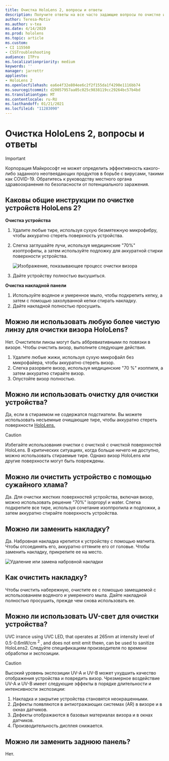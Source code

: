 ```yaml
---
title: Очистка HoloLens 2, вопросы и ответы
description: Получите ответы на все часто задающие вопросы по очистке и обслуживанию устройства HoloLens 2.
author: Teresa-Motiv
ms.author: v-tea
ms.date: 4/14/2020
ms.prod: hololens
ms.topic: article
ms.custom:
- CI 115560
- CSSTroubleshooting
audience: ITPro
ms.localizationpriority: medium
keywords: ''
manager: jarrettr
appliesto:
- HoloLens 2
ms.openlocfilehash: ea6e4f32e804ee6c2f2f155da1f4290e1116bb74
ms.sourcegitcommit: d20057957aa05c025c9838119cc29264bc57b4bd
ms.translationtype: MT
ms.contentlocale: ru-RU
ms.lasthandoff: 01/21/2021
ms.locfileid: "11283090"
---
```

# Очистка HoloLens 2, вопросы и ответы

> [!IMPORTANT]  
> Корпорация Майкрософт не может определить эффективность какого-либо заданного неотвеядающих продуктов в борьбе с вирусами, такими как COVID-19. Обратитесь к руководству местного органа здравоохранения по безопасности от потенциального заражения.  

## Каковы общие инструкции по очистке устройств HoloLens 2?

**Очистка устройства**

1. Удалите любые тире, используя сухую безмятежную микрофибру, чтобы аккуратно стереть поверхность устройства.
1. Слегка заглушайте лучи, используя медицинские "70%" изоптрофилы, а затем используйте подложку для аккуратной стирки поверхности устройства.

   ![Изображение, показывающее процесс очистки визора](images/hololens-cleaning-visor.png)

1. Дайте устройству полностью высушиться.

**Очистка накладной панели**

1. Используйте водяное и умеренное мыло, чтобы подкрепить кепку, а затем с помощью захолуванной кепки стирать накладку.
1. Дайте накладной полностью просушить.

## Можно ли использовать любую более чистую линзу для очистки визора HoloLens?

Нет. Очистители линзы могут быть аббревиативными по повязки в визоре. Чтобы очистить визор, выполните следующие действия.  

1. Удалите любые жижи, используя сухую микрофайл без микрофайера, чтобы аккуратно стереть визор.
1. Слегка разорвите визор, используя медицинские "70 %" изоппиля, а затем аккуратно стирайте визор.
1. Опустойте визор полностью.

## Можно ли использовать очистку для очистки устройства?

Да, если в стираемом не содержатся подстиатели. Вы можете использовать несъемные очищающие тире, чтобы аккуратно стереть поверхности [HoloLens.](#what-are-the-general-cleaning-instructions-for-hololens-2-devices)  

> [!CAUTION]  
> Избегайте использования очистки с очисткой с очисткой поверхностей HoloLens. В критических ситуациях, когда больше ничего не доступно, можно использовать стираемые тире. Однако визор HoloLens или другие поверхности могут быть повреждены.

## Можно ли очистить устройство с помощью сужайного хлама?

Да. Для очистки жестких поверхностей устройства, включая визор, можно использовать решение "70%" isopropyl и water. Слегка подкрепите все тире, используя сочетание изоппропила и подложки, а затем аккуратно стирайте поверхность устройства.

## Можно ли заменить накладку?

Да. Набровная накладка крепится к устройству с помощью магнита. Чтобы отсоединять его, аккуратно оттяните его от головье. Чтобы заменить накладку, прикрепите ее на место.

![Удаление или замена набровной накладки](images/hololens2-remove-browpad.png)

## Как очистить накладку?

Чтобы очистить набережную, очистите ее с помощью замещаемой с использованием водяного и умеренного мыла. Дайте накладной полностью просушить, прежде чем снова использовать ее.

## Можно ли использовать UV-свет для очистки устройства?

UVC irrance using UVC LED, that operates at 265nm at intensity level of 0.5-0.6mW/cm <sup> 2 </sup> , and does not emit emit theяn, can be used to sanitize HoloLens2. Следуйте спецификациям производителя по времени обработки и экспозиции.

> [!CAUTION]  
> Высокий уровень экспозиции UV-A и UV-B может ухудшить качество отображения устройства и повредить визор. Чрезмерное воздействие UV-A и UV-B имеет следующие эффекты в порядке длительности и интенсивности экспозиции:
>  
> 1. Накладка и закрытие устройства становятся неокрашенными.
> 1. Дефекты появляются в антиотражающих системах (AR) в визоре и в окнах датчиков.
> 1. Дефекты отображаются в базовых материалах визора и в окнах датчиков.
> 1. Производительность дисплея снижается.

## Можно ли заменить заднюю панель?

Нет.
